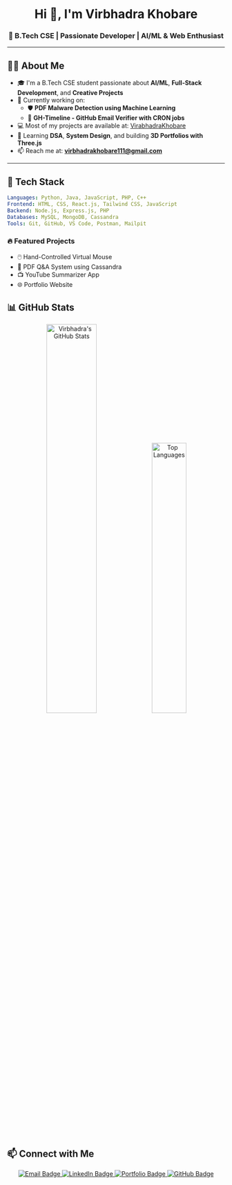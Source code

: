 <h1 align="center">Hi 👋, I'm Virbhadra Khobare</h1>
<h3 align="center">🚀 B.Tech CSE | Passionate Developer | AI/ML & Web Enthusiast</h3>

---

## 👨‍💻 About Me

- 🎓 I'm a B.Tech CSE student passionate about **AI/ML**, **Full-Stack Development**, and **Creative Projects**
- 🌱 Currently working on:
  - 🛡️ **PDF Malware Detection using Machine Learning**
  - 📨 **GH-Timeline - GitHub Email Verifier with CRON jobs**
- 💻 Most of my projects are available at: [VirabhadraKhobare](https://github.com/VirabhadraKhobare/)
- 🔭 Learning **DSA**, **System Design**, and building **3D Portfolios with Three.js**
- 📫 Reach me at: **virbhadrakhobare111@gmail.com**

---

## 🔧 Tech Stack

```yaml
Languages: Python, Java, JavaScript, PHP, C++
Frontend: HTML, CSS, React.js, Tailwind CSS, JavaScript
Backend: Node.js, Express.js, PHP
Databases: MySQL, MongoDB, Cassandra
Tools: Git, GitHub, VS Code, Postman, Mailpit
```

### 🔥 Featured Projects

- 🖱️ Hand-Controlled Virtual Mouse
- 📄 PDF Q&A System using Cassandra
- 📺 YouTube Summarizer App
- 🌐 Portfolio Website


## 📊 GitHub Stats

<p align="center">
  <img src="https://github-readme-stats.vercel.app/api?username=VirabhadraKhobare&show_icons=true&theme=radical" alt="Virbhadra's GitHub Stats" width="48%"/>
  <img src="https://github-readme-stats.vercel.app/api/top-langs/?username=VirabhadraKhobare&layout=compact&theme=radical" alt="Top Languages" width="40%"/>
</p>


## 📫 Connect with Me

<p align="center">
  <a href="mailto:virbhadrakhobare111@gmail.com">
    <img src="https://img.shields.io/badge/Email-D14836?style=for-the-badge&logo=gmail&logoColor=white" alt="Email Badge"/>
  </a>
  <a href="https://www.linkedin.com/in/virabhadrakhobare/">
    <img src="https://img.shields.io/badge/LinkedIn-0077B5?style=for-the-badge&logo=linkedin&logoColor=white" alt="LinkedIn Badge"/>
  </a>
  <a href="https://VirabhadraKhobare.github.io">
    <img src="https://img.shields.io/badge/Portfolio-000?style=for-the-badge&logo=github&logoColor=white" alt="Portfolio Badge"/>
  </a>
  <a href="https://github.com/VirabhadraKhobare">
    <img src="https://img.shields.io/badge/GitHub-181717?style=for-the-badge&logo=github&logoColor=white" alt="GitHub Badge"/>
  </a>
</p>
